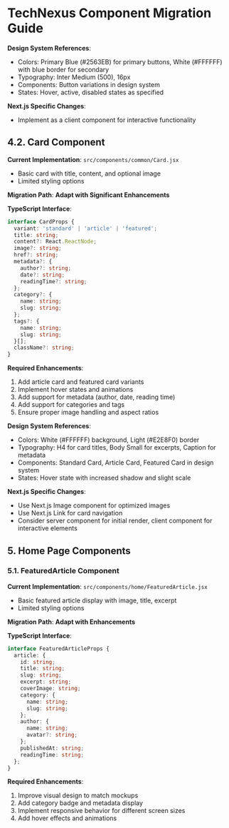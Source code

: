 
# TechNexus Component Migration Guide

**Design System References**:

- Colors: Primary Blue (#2563EB) for primary buttons, White (#FFFFFF) with blue border for secondary
- Typography: Inter Medium (500), 16px
- Components: Button variations in design system
- States: Hover, active, disabled states as specified

**Next.js Specific Changes**:

- Implement as a client component for interactive functionality

## 4.2. Card Component

**Current Implementation**: `src/components/common/Card.jsx`

- Basic card with title, content, and optional image
- Limited styling options

**Migration Path**: **Adapt with Significant Enhancements**

**TypeScript Interface**:

```typescript
interface CardProps {
  variant: 'standard' | 'article' | 'featured';
  title: string;
  content?: React.ReactNode;
  image?: string;
  href?: string;
  metadata?: {
    author?: string;
    date?: string;
    readingTime?: string;
  };
  category?: {
    name: string;
    slug: string;
  };
  tags?: {
    name: string;
    slug: string;
  }[];
  className?: string;
}
```

**Required Enhancements**:

1. Add article card and featured card variants
2. Implement hover states and animations
3. Add support for metadata (author, date, reading time)
4. Add support for categories and tags
5. Ensure proper image handling and aspect ratios

**Design System References**:

- Colors: White (#FFFFFF) background, Light (#E2E8F0) border
- Typography: H4 for card titles, Body Small for excerpts, Caption for metadata
- Components: Standard Card, Article Card, Featured Card in design system
- States: Hover state with increased shadow and slight scale

**Next.js Specific Changes**:

- Use Next.js Image component for optimized images
- Use Next.js Link for card navigation
- Consider server component for initial render, client component for interactive elements

## 5. Home Page Components

### 5.1. FeaturedArticle Component

**Current Implementation**: `src/components/home/FeaturedArticle.jsx`

- Basic featured article display with image, title, excerpt
- Limited styling options

**Migration Path**: **Adapt with Enhancements**

**TypeScript Interface**:

```typescript
interface FeaturedArticleProps {
  article: {
    id: string;
    title: string;
    slug: string;
    excerpt: string;
    coverImage: string;
    category: {
      name: string;
      slug: string;
    };
    author: {
      name: string;
      avatar?: string;
    };
    publishedAt: string;
    readingTime: string;
  };
}
```

**Required Enhancements**:

1. Improve visual design to match mockups
2. Add category badge and metadata display
3. Implement responsive behavior for different screen sizes
4. Add hover effects and animations
